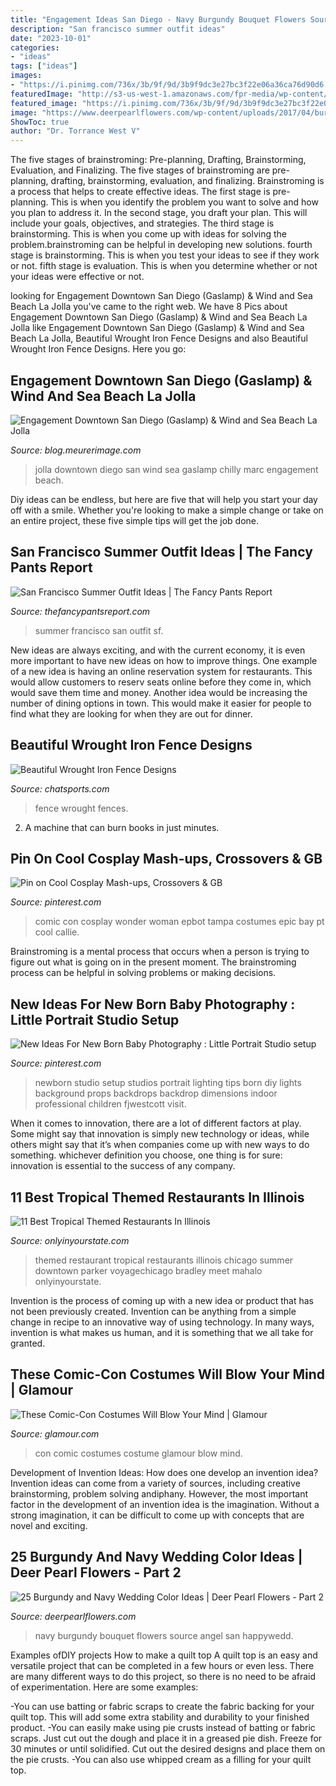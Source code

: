 ```yaml
---
title: "Engagement Ideas San Diego - Navy Burgundy Bouquet Flowers Source Angel San Happywedd"
description: "San francisco summer outfit ideas"
date: "2023-10-01"
categories:
- "ideas"
tags: ["ideas"]
images:
- "https://i.pinimg.com/736x/3b/9f/9d/3b9f9dc3e27bc3f22e06a36ca76d90d6.jpg"
featuredImage: "http://s3-us-west-1.amazonaws.com/fpr-media/wp-content/uploads/2017/06/21205948/san-francisco-summer-style-6.jpg"
featured_image: "https://i.pinimg.com/736x/3b/9f/9d/3b9f9dc3e27bc3f22e06a36ca76d90d6.jpg"
image: "https://www.deerpearlflowers.com/wp-content/uploads/2017/04/burgundy-navy-wedding-bouquet.jpg"
ShowToc: true
author: "Dr. Torrance West V"
---
```



The five stages of brainstroming: Pre-planning, Drafting, Brainstorming, Evaluation, and Finalizing.
The five stages of brainstroming are pre-planning, drafting, brainstorming, evaluation, and finalizing. Brainstroming is a process that helps to create effective ideas. The first stage is pre-planning. This is when you identify the problem you want to solve and how you plan to address it. In the second stage, you draft your plan. This will include your goals, objectives, and strategies. The third stage is brainstorming. This is when you come up with ideas for solving the problem.brainstroming can be helpful in developing new solutions. fourth stage is brainstorming. This is when you test your ideas to see if they work or not. fifth stage is evaluation. This is when you determine whether or not your ideas were effective or not.

	

		
looking for Engagement Downtown San Diego (Gaslamp) &amp; Wind and Sea Beach La Jolla you've came to the right web. We have 8 Pics about Engagement Downtown San Diego (Gaslamp) &amp; Wind and Sea Beach La Jolla like Engagement Downtown San Diego (Gaslamp) &amp; Wind and Sea Beach La Jolla, Beautiful Wrought Iron Fence Designs and also Beautiful Wrought Iron Fence Designs. Here you go:
		
    
## Engagement Downtown San Diego (Gaslamp) &amp; Wind And Sea Beach La Jolla

<img loading=lazy src="http://blog.meurerimage.com/wp-content/uploads/2011/04/ChillyMarc02.jpg" onerror="this.onerror=null;this.src='https://tse1.mm.bing.net/th?id=OIP.qX_mydIQAjfT6dBbVh2tKQHaE8&amp;pid=15.1';" alt="Engagement Downtown San Diego (Gaslamp) &amp; Wind and Sea Beach La Jolla">

_Source: blog.meurerimage.com_

>jolla downtown diego san wind sea gaslamp chilly marc engagement beach. 

	

Diy ideas can be endless, but here are five that will help you start your day off with a smile. Whether you're looking to make a simple change or take on an entire project, these five simple tips will get the job done.

    
## San Francisco Summer Outfit Ideas | The Fancy Pants Report

<img loading=lazy src="http://s3-us-west-1.amazonaws.com/fpr-media/wp-content/uploads/2017/06/21205948/san-francisco-summer-style-6.jpg" onerror="this.onerror=null;this.src='https://tse3.mm.bing.net/th?id=OIP.k53THhDy2xbs7fn19JNFGwHaLH&amp;pid=15.1';" alt="San Francisco Summer Outfit Ideas | The Fancy Pants Report">

_Source: thefancypantsreport.com_

>summer francisco san outfit sf. 

	

New ideas are always exciting, and with the current economy, it is even more important to have new ideas on how to improve things. One example of a new idea is having an online reservation system for restaurants. This would allow customers to reserv seats online before they come in, which would save them time and money. Another idea would be increasing the number of dining options in town. This would make it easier for people to find what they are looking for when they are out for dinner.

    
## Beautiful Wrought Iron Fence Designs

<img loading=lazy src="http://cdn.chatsports.com/thumbnails/1712-53167-original.jpeg" onerror="this.onerror=null;this.src='https://tse2.mm.bing.net/th?id=OIP.HGicY2moGKlnLK3vCYlv9QHaFj&amp;pid=15.1';" alt="Beautiful Wrought Iron Fence Designs">

_Source: chatsports.com_

>fence wrought fences. 

	

2. A machine that can burn books in just minutes.

    
## Pin On Cool Cosplay Mash-ups, Crossovers &amp; GB

<img loading=lazy src="https://i.pinimg.com/736x/f6/03/85/f603853d4b2d46c3af03945af29a3c0d--cosplay-comic-con-epic-cosplay.jpg" onerror="this.onerror=null;this.src='https://tse4.mm.bing.net/th?id=OIP.wcmSLrBu8U8YPm-HyM2mDAHaNJ&amp;pid=15.1';" alt="Pin on Cool Cosplay Mash-ups, Crossovers &amp; GB">

_Source: pinterest.com_

>comic con cosplay wonder woman epbot tampa costumes epic bay pt cool callie. 

	

Brainstroming is a mental process that occurs when a person is trying to figure out what is going on in the present moment. The brainstroming process can be helpful in solving problems or making decisions.

    
## New Ideas For New Born Baby Photography : Little Portrait Studio Setup

<img loading=lazy src="https://i.pinimg.com/736x/3b/9f/9d/3b9f9dc3e27bc3f22e06a36ca76d90d6.jpg" onerror="this.onerror=null;this.src='https://tse2.mm.bing.net/th?id=OIP.FJlp4T1tvcMQMASpoQUgnAHaFy&amp;pid=15.1';" alt="New Ideas For New Born Baby Photography : Little Portrait Studio setup">

_Source: pinterest.com_

>newborn studio setup studios portrait lighting tips born diy lights background props backdrops backdrop dimensions indoor professional children fjwestcott visit. 

	

When it comes to innovation, there are a lot of different factors at play. Some might say that innovation is simply new technology or ideas, while others might say that it’s when companies come up with new ways to do something. whichever definition you choose, one thing is for sure: innovation is essential to the success of any company.

    
## 11 Best Tropical Themed Restaurants In Illinois

<img loading=lazy src="http://cdn.onlyinyourstate.com/wp-content/uploads/2017/07/Facebook_Mahalo2-1.jpg" onerror="this.onerror=null;this.src='https://tse2.mm.bing.net/th?id=OIP.IpEGW0yLwqbGiTwvi3UjMAHaEu&amp;pid=15.1';" alt="11 Best Tropical Themed Restaurants In Illinois">

_Source: onlyinyourstate.com_

>themed restaurant tropical restaurants illinois chicago summer downtown parker voyagechicago bradley meet mahalo onlyinyourstate. 

	

Invention is the process of coming up with a new idea or product that has not been previously created. Invention can be anything from a simple change in recipe to an innovative way of using technology. In many ways, invention is what makes us human, and it is something that we all take for granted.

    
## These Comic-Con Costumes Will Blow Your Mind | Glamour

<img loading=lazy src="https://media.glamour.com/photos/579648f6afa7b54550fadfa7/master/h_1025,c_limit/comic-con-costume-15.jpg" onerror="this.onerror=null;this.src='https://tse1.mm.bing.net/th?id=OIP.C2b3KF08ir2ycFLAIKy6TgHaLH&amp;pid=15.1';" alt="These Comic-Con Costumes Will Blow Your Mind | Glamour">

_Source: glamour.com_

>con comic costumes costume glamour blow mind. 

	

Development of Invention Ideas: How does one develop an invention idea?
Invention ideas can come from a variety of sources, including creative brainstorming, problem solving andiphany. However, the most important factor in the development of an invention idea is the imagination. Without a strong imagination, it can be difficult to come up with concepts that are novel and exciting.

    
## 25 Burgundy And Navy Wedding Color Ideas | Deer Pearl Flowers - Part 2

<img loading=lazy src="https://www.deerpearlflowers.com/wp-content/uploads/2017/04/burgundy-navy-wedding-bouquet.jpg" onerror="this.onerror=null;this.src='https://tse1.mm.bing.net/th?id=OIP.PeiIul6_FKw8nwR3i17oHwHaLH&amp;pid=15.1';" alt="25 Burgundy and Navy Wedding Color Ideas | Deer Pearl Flowers - Part 2">

_Source: deerpearlflowers.com_

>navy burgundy bouquet flowers source angel san happywedd. 

	

Examples ofDIY projects
How to make a quilt top
A quilt top is an easy and versatile project that can be completed in a few hours or even less. There are many different ways to do this project, so there is no need to be afraid of experimentation. Here are some examples: 

-You can use batting or fabric scraps to create the fabric backing for your quilt top. This will add some extra stability and durability to your finished product. 
-You can easily make using pie crusts instead of batting or fabric scraps. Just cut out the dough and place it in a greased pie dish. Freeze for 30 minutes or until solidified. Cut out the desired designs and place them on the pie crusts. 
-You can also use whipped cream as a filling for your quilt top.

